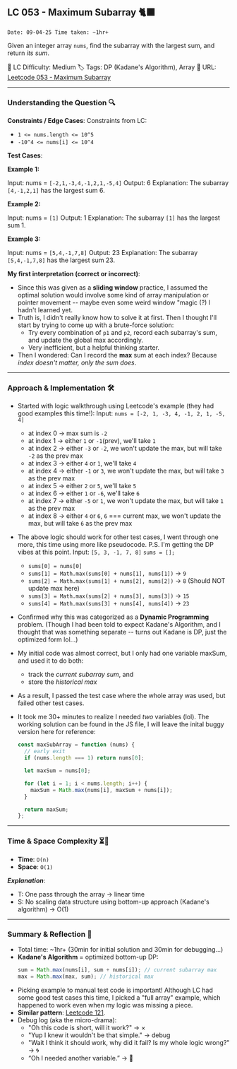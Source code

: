 ## LC 053 - Maximum Subarray 🐈‍⬛

`Date: 09-04-25 Time taken: ~1hr+`

Given an integer array `nums`, find the subarray with the largest sum, and return _its sum_.

🧩 LC Difficulty: Medium
🏷️ Tags: DP (Kadane's Algorithm), Array
🔗 URL: [Leetcode 053 - Maximum Subarray](https://leetcode.com/problems/maximum-subarray/description/)

---

### Understanding the Question 🔍

**Constraints / Edge Cases**:
Constraints from LC:

- `1 <= nums.length <= 10^5`
- `-10^4 <= nums[i] <= 10^4`

**Test Cases**:

**Example 1:**

Input: nums = `[-2,1,-3,4,-1,2,1,-5,4]`
Output: 6
Explanation: The subarray `[4,-1,2,1]` has the largest sum 6.

**Example 2:**

Input: nums = `[1]`
Output: 1
Explanation: The subarray `[1]` has the largest sum 1.

**Example 3:**

Input: nums = `[5,4,-1,7,8]`
Output: 23
Explanation: The subarray `[5,4,-1,7,8]` has the largest sum 23.

**My first interpretation (correct or incorrect)**:

- Since this was given as a **sliding window** practice, I assumed the optimal solution would involve some kind of array manipulation or pointer movement -- maybe even some weird window "magic (?) I hadn't learned yet.
- Truth is, I didn't really know how to solve it at first. Then I thought I'll start by trying to come up with a brute-force solution:
  - Try every combination of `p1` and `p2`, record each subarray's sum, and update the global max accordingly.
  - Very inefficient, but a helpful thinking starter.
- Then I wondered: Can I record the **max** sum at each index?
  Because _index doesn't matter, only the sum does_.

---

### Approach & Implementation 🛠️

- Started with logic walkthrough using Leetcode's example (they had good examples this time!):
  Input: `nums = [-2, 1, -3, 4, -1, 2, 1, -5, 4]`
  - at index 0 → max sum is `-2`
  - at index 1 → either `1` or `-1`(prev), we'll take `1`
  - at index 2 → either `-3` or `-2`, we won't update the max, but will take `-2` as the prev max
  - at index 3 → either `4` or `1`, we'll take `4`
  - at index 4 → either `-1` or `3`, we won't update the max, but will take `3` as the prev max
  - at index 5 → either `2` or `5`, we'll take `5`
  - at index 6 → either `1` or `-6`, we'll take `6`
  - at index 7 → either `-5` or `1`, we won't update the max, but will take `1` as the prev max
  - at index 8 → either `4` or `6`, `6` === current max, we won't update the max, but will take `6` as the prev max
- The above logic should work for other test cases, I went through one more, this time using more like pseudocode. P.S. I'm getting the DP vibes at this point.
  Input: `[5, 3, -1, 7, 8]`
  `sums = [];`
  - `sums[0] = nums[0]`
  - `sums[1] = Math.max(sums[0] + nums[1], nums[1])` → `9`
  - `sums[2] = Math.max(sums[1] + nums[2], nums[2])` → `8` (Should NOT update max here)
  - `sums[3] = Math.max(sums[2] + nums[3], nums[3])` → `15`
  - `sums[4] = Math.max(sums[3] + nums[4], nums[4])` → `23`
- Confirmed why this was categorized as a **Dynamic Programming** problem.
  (Though I had been told to expect Kadane's Algorithm, and I thought that was something separate -- turns out Kadane is DP, just the optimized form lol...)
- My initial code was almost correct, but I only had one variable maxSum, and used it to do both:
  - track the _current subarray sum_, and
  - store the _historical max_
- As a result, I passed the test case where the whole array was used, but failed other test cases.
- It took me 30+ minutes to realize I needed _two_ variables (lol). The working solution can be found in the JS file, I will leave the inital buggy version here for reference:

  ```js
  const maxSubArray = function (nums) {
    // early exit
    if (nums.length === 1) return nums[0];

    let maxSum = nums[0];

    for (let i = 1; i < nums.length; i++) {
      maxSum = Math.max(nums[i], maxSum + nums[i]);
    }

    return maxSum;
  };
  ```

---

### Time & Space Complexity ⏳🌌

- **Time**: `O(n)`
- **Space**: `O(1)`

**_Explanation_**:

- T: One pass through the array → linear time
- S: No scaling data structure using bottom-up approach (Kadane's algorithm) → O(1)

---

### Summary & Reflection 💭

- Total time: ~1hr+ (30min for initial solution and 30min for debugging...)
- **Kadane's Algorithm** = optimized bottom-up DP:
  ```js
  sum = Math.max(nums[i], sum + nums[i]); // current subarray max
  max = Math.max(max, sum); // historical max
  ```
- Picking example to manual test code is important! Although LC had some good test cases this time, I picked a "full array" example, which happened to work even when my logic was missing a piece.
- **Similar pattern**: [Leetcode 121](https://leetcode.com/problems/best-time-to-buy-and-sell-stock/description/).
- Debug log (aka the micro-drama):
  - "Oh this code is short, will it work?" → ×
  - "Yup I knew it wouldn't be that simple." → debug
  - "Wait I think it should work, why did it fail? Is my whole logic wrong?" → 🌀
  - “Oh I needed another variable.” → 🤡
